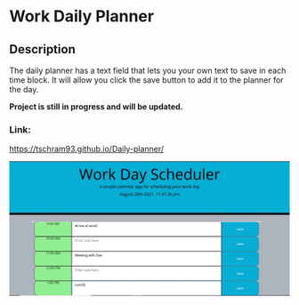 # Work Daily Planner

## Description

The daily planner has a text field that lets you your own text to save in each
time block. It will allow you click the save button to add it to the planner for
the day.

**Project is still in progress and will be updated.**

### Link:

https://tschram93.github.io/Daily-planner/

![image of planner](scheduler.JPG)
